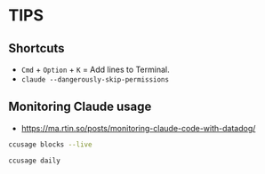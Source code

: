 




# TIPS

## Shortcuts 

- `Cmd` + `Option` + `K` = Add lines to Terminal.
- `claude --dangerously-skip-permissions`




## Monitoring Claude usage

- https://ma.rtin.so/posts/monitoring-claude-code-with-datadog/


```bash
ccusage blocks --live

ccusage daily
```